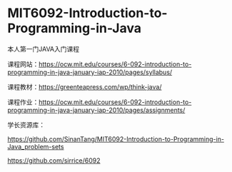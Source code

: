 # MIT6092-Introduction-to-Programming-in-Java
本人第一门JAVA入门课程

课程网站：https://ocw.mit.edu/courses/6-092-introduction-to-programming-in-java-january-iap-2010/pages/syllabus/

课程教材：https://greenteapress.com/wp/think-java/

课程作业：https://ocw.mit.edu/courses/6-092-introduction-to-programming-in-java-january-iap-2010/pages/assignments/

学长资源库：

https://github.com/SinanTang/MIT6092-Introduction-to-Programming-in-Java_problem-sets

https://github.com/sirrice/6092

